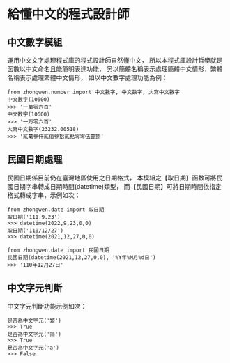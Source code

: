 # 給懂中文的程式設計師
## 中文數字模組

運用中文文字處理程式庫的程式設計師自然懂中文，
所以本程式庫設計哲學就是函數以中文命名且能簡明表達功能，
另以簡體名稱表示處理簡體中文情形，繁體名稱表示處理繁體中文情形，
如以中文數字處理功能為例： 

    from zhongwen.number import 中文數字, 中文数字, 大寫中文數字
    中文數字(10600)
    >>> '一萬零六百'
    中文数字(10600)
    >>> '一万零六百'
    大寫中文數字(23232.00518)
    >>> '貳萬參仟貳佰參拾貳點零零伍壹捌'

## 民國日期處理

民國日期係目前仍在臺灣地區使用之日期格式，
本模組之【取日期】函數可將民國日期字串轉成日期時間(datetime)類型，
而【民國日期】可將日期時間依指定格式轉成字串，示例如次：

    from zhongwen.date import 取日期
    取日期('111.9.23')
    >>> datetime(2022,9,23,0,0)
    取日期('110/12/27')
    >>> datetime(2021,12,27,0,0)

    from zhongwen.date import 民國日期
    民國日期(datetime(2021,12,27,0,0), '%Y年%M月%d日')
    >>> '110年12月27日'

## 中文字元判斷

中文字元判斷功能示例如次：

    是否為中文字元('繁')
    >>> True
    是否為中文字元('简')
    >>> True
    是否為中文字元('a')
    >>> False
